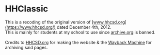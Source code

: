 # HHClassic
This is a recoding of the original version of [www.hhcsd.org](https://www.hhcsd.org/) dated December 4th, 2012.<br>
This is mainly for students at my school to use since [archive.org](https://archive.org/) is banned.<br><br>
Credits to [HHCSD.org](https://www.hhcsd.org/) for making the website & the [Wayback Machine](https://archive.org/) for archiving said pages.

